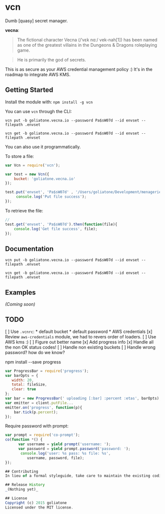 # vcn

Dumb [quasy] secret manager.

**vecna**:
> The fictional character Vecna (/ˈvɛk nɑː/ vek-nah[1]) has been named as one of the greatest villains in the Dungeons & Dragons roleplaying game.


> He is primarily the god of secrets.

This is as secure as your AWS credential management policy :) It's in the roadmap to integrate AWS KMS.

## Getting Started

Install the module with: `npm install -g vcn`

You can use `vcn` through the CLI:

```
vcn put -b goliatone.vecna.io --password Pa$sW07d --id envset --filepath .envset
```

```
vcn get -b goliatone.vecna.io --password Pa$sW07d --id envset --filepath .envset
```

You can also use it programmatically.

To store a file:

```javascript
var Vcn = require('vcn');

var test = new Vcn({
    bucket: 'goliatone.vecna.io'
});

test.put('envset', 'Pa$sW07d' , '/Users/goliatone/Development/menagerie/.envset').then(function(){
     console.log('Put file success');
});
```


To retrieve the file:
```js
//
test.get('envset', 'Pa$sW07d').then(function(file){
    console.log('Get file success', file);
});

```

## Documentation

```
vcn put -b goliatone.vecna.io --password Pa$sW07d --id envset --filepath .envset
```

```
vcn get -b goliatone.vecna.io --password Pa$sW07d --id envset --filepath .envset
```

## Examples
_(Coming soon)_

## TODO
[ ] Use `.vcnrc`:
    * default bucket
    * default password
    * AWS credentials
[x] Review `aws-credentials` module, we had to revers order of loaders.
[ ] Use AWS kms :)
[ ] Figure out better name
[x] Add progress info
[x] Handle all the non OK status codes!
[ ] Handle non existing buckets
[ ] Handle wrong password? how do we know?

npm install --save progress

```js
var ProgressBar = require('progress');
var barOpts = {
   width: 20,
   total: fileSize,
   clear: true
};
var bar = new ProgressBar(' uploading [:bar] :percent :etas', barOpts);
var emitter = client.putFile...
emitter.on('progress', function(p){
    bar.tick(p.percent);
});
```

Require password with prompt:
```js
var prompt = require('co-prompt');
co(function *() {
      var username = yield prompt('username: ');
      var password = yield prompt.password('password: ');
       console.log('user: %s pass: %s file: %s',
          username, password, file);
});

## Contributing
In lieu of a formal styleguide, take care to maintain the existing coding style. Add unit tests for any new or changed functionality. Lint and test your code using [Grunt](http://gruntjs.com/).

## Release History
_(Nothing yet)_

## License
Copyright (c) 2015 goliatone  
Licensed under the MIT license.
